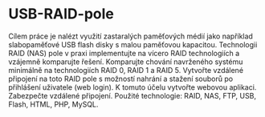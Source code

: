 # USB-RAID-pole
Cílem práce je nalézt využití zastaralých paměťových médií jako například slabopaměťové USB flash disky s malou paměťovou kapacitou. Technologii RAID (NAS) pole v praxi implementujte na vícero RAID technologiích a vzájemně komparujte řešení. Komparujte chování navrženého systému minimálně na technologiích RAID 0, RAID 1 a RAID 5. Vytvořte vzdálené připojení na toto RAID pole s možností nahrání a stažení souborů po přihlášení uživatele (web login). K tomuto účelu vytvořte webovou aplikaci. Zabezpečte vzdálené připojení. Použité technologie: RAID, NAS, FTP, USB, Flash, HTML, PHP, MySQL.
